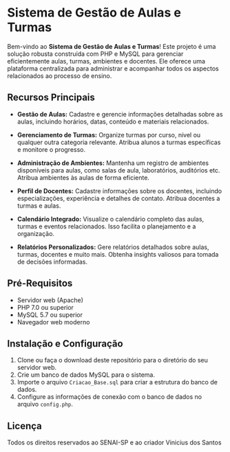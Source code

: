 # Sistema de Gestão de Aulas e Turmas

Bem-vindo ao **Sistema de Gestão de Aulas e Turmas**! Este projeto é uma solução robusta construída com PHP e MySQL para gerenciar eficientemente aulas, turmas, ambientes e docentes. Ele oferece uma plataforma centralizada para administrar e acompanhar todos os aspectos relacionados ao processo de ensino.

## Recursos Principais

- **Gestão de Aulas:** Cadastre e gerencie informações detalhadas sobre as aulas, incluindo horários, datas, conteúdo e materiais relacionados.

- **Gerenciamento de Turmas:** Organize turmas por curso, nível ou qualquer outra categoria relevante. Atribua alunos a turmas específicas e monitore o progresso.

- **Administração de Ambientes:** Mantenha um registro de ambientes disponíveis para aulas, como salas de aula, laboratórios, auditórios etc. Atribua ambientes às aulas de forma eficiente.

- **Perfil de Docentes:** Cadastre informações sobre os docentes, incluindo especializações, experiência e detalhes de contato. Atribua docentes a turmas e aulas.

- **Calendário Integrado:** Visualize o calendário completo das aulas, turmas e eventos relacionados. Isso facilita o planejamento e a organização.

- **Relatórios Personalizados:** Gere relatórios detalhados sobre aulas, turmas, docentes e muito mais. Obtenha insights valiosos para tomada de decisões informadas.

## Pré-Requisitos

- Servidor web (Apache)
- PHP 7.0 ou superior
- MySQL 5.7 ou superior
- Navegador web moderno

## Instalação e Configuração

1. Clone ou faça o download deste repositório para o diretório do seu servidor web.
2. Crie um banco de dados MySQL para o sistema.
3. Importe o arquivo `Criacao_Base.sql` para criar a estrutura do banco de dados.
4. Configure as informações de conexão com o banco de dados no arquivo `config.php`.

## Licença

Todos os direitos reservados ao SENAI-SP e ao criador Vinicius dos Santos